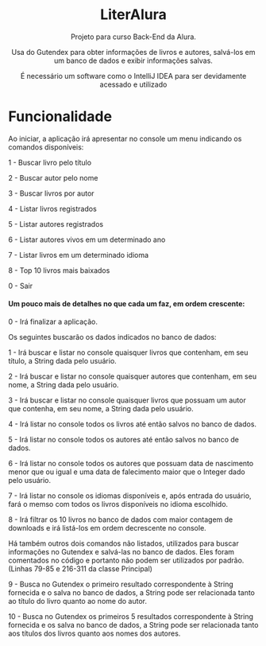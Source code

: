 <h1 align="center"> LiterAlura </h1>
<p align="center"> Projeto para curso Back-End da Alura. </p>
<p align="center"> Usa do Gutendex para obter informações de livros e autores, salvá-los em um banco de dados e exibir informações salvas. </p>
<p align="center"> É necessário um software como o IntelliJ IDEA para ser devidamente acessado e utilizado </p>

# Funcionalidade
Ao iniciar, a aplicação irá apresentar no console um menu indicando os comandos disponíveis:
<p>1 - Buscar livro pelo título</p>
<p>2 - Buscar autor pelo nome</p>
<p>3 - Buscar livros por autor</p>
<p>4 - Listar livros registrados</p>
<p>5 - Listar autores registrados</p>
<p>6 - Listar autores vivos em um determinado ano</p>
<p>7 - Listar livros em um determinado idioma</p>
<p>8 - Top 10 livros mais baixados</p>
<p>0 - Sair</p>

<h4> Um pouco mais de detalhes no que cada um faz, em ordem crescente: </h4>

  0 - Irá finalizar a aplicação.

  Os seguintes buscarão os dados indicados no banco de dados:

  1 - Irá buscar e listar no console quaisquer livros que contenham, em seu título, a String dada pelo usuário.

  2 - Irá buscar e listar no console quaisquer autores que contenham, em seu nome, a String dada pelo usuário.

  3 - Irá buscar e listar no console quaisquer livros que possuam um autor que contenha, em seu nome, a String dada pelo usuário.

  4 - Irá listar no console todos os livros até então salvos no banco de dados.

  5 - Irá listar no console todos os autores até então salvos no banco de dados.

  6 - Irá listar no console todos os autores que possuam data de nascimento menor que ou igual e uma data de falecimento maior que o Integer dado pelo usuário.

  7 - Irá listar no console os idiomas disponíveis e, após entrada do usuário, fará o memso com todos os livros disponíveis no idioma escolhido.

  8 - Irá filtrar os 10 livros no banco de dados com maior contagem de downloads e irá listá-los em ordem decrescente no console. 

Há também outros dois comandos não listados, utilizados para buscar informações no Gutendex e salvá-las no banco de dados. Eles foram comentados no código e portanto não podem ser utilizados por padrão. (Linhas 79-85 e 216-311 da classe Principal)

9 - Busca no Gutendex o primeiro resultado correspondente à String fornecida e o salva no banco de dados, a String pode ser relacionada tanto ao título do livro quanto ao nome do autor.

10 - Busca no Gutendex os primeiros 5 resultados correspondente à String fornecida e os salva no banco de dados, a String pode ser relacionada tanto aos títulos dos livros quanto aos nomes dos autores.
